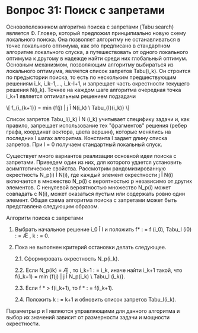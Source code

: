 # Вопрос 31: Поиск с запретами

Основоположником алгоритма поиска с запретами (Tabu search) является Ф. Гловер, который предложил принципиально новую схему локального поиска. Она позволяет алгоритму не останавливаться в точке локального оптимума, как это предписано в стандартном алгоритме локального спуска, а путешествовать от одного локального оптимума к другому в надежде найти среди них глобальный оптимум. Основным механизмом, позволяющим алгоритму выбираться из локального оптимума, является список запретов Tabu(i_k). Он строится по предыстории поиска, то есть по нескольким предшествующим решениям i_k, i_k–1,…, i_k–l+1, и запрещает часть окрестности текущего решения N(i_k). Точнее на каждом шаге алгоритма очередная точка i_k+1 является оптимальным решением подзадачи

\\[ f_{i_{k+1}} = min {f(j) | j Î N(i_k) \\ Tabu_{l}(i_k)} \\]

Список запретов Tabu_l(i_k) Ì N (i_k) учитывает специфику задачи и, как правило, запрещает использование тех "фрагментов" решения (ребер графа, координат вектора, цвета вершин), которые менялись на последних l шагах алгоритма. Константа l задает длину списка запретов. При l = 0 получаем стандартный локальный спуск.

Существует много вариантов реализации основной идеи поиска с запретами. Приведем один из них, для которого удается установить асимптотические свойства. Рассмотрим рандомизированную окрестность N_p(i) Ì N(i), где каждый элемент окрестности j Î N(i) включается в множество N_p(i) с вероятностью p независимо от других элементов. С ненулевой вероятностью множество N_p(i) может совпадать с N(i), может оказаться пустым или содержать ровно один элемент. Общая схема алгоритма поиска с запретами может быть представлена следующим образом.

Алгоритм поиска с запретами

1. Выбрать начальное решение i_0 Î I и положить
f* : = f (i_0), Tabu_l (i0) : = Æ , k : = 0.

2. Пока не выполнен критерий остановки делать следующее.

	2.1. Сформировать окрестность N_p(i_k).

	2.2. Если N_p(ik) = Æ , то i_k+1 : = i_k, иначе найти i_k+1 такой, что
f(i_k+1) = min {f(j) | j Î N_p(i_k) \ Tabu_l (i_k)}.

	2.3. Если f * > f(i_k+1), то f * : = f(i_k+1).

	2.4. Положить k : = k+1 и обновить список запретов Tabu_l(i_k).

Параметры p и l являются управляющими для данного алгоритма и выбор их значений зависит от размерности задачи и мощности окрестности.

